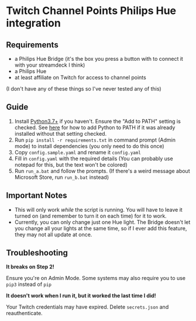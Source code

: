 # Twitch Channel Points Philips Hue integration

## Requirements

 - a Philips Hue Bridge (it's the box you press a button with to connect it with your streamdeck I think)
 - a Philips Hue
 - at least affiliate on Twitch for access to channel points

(I don't have any of these things so I've never tested any of this)

## Guide
1. Install [Python3.7+](https://www.python.org/downloads/) if you haven't. Ensure the "Add to PATH" setting is checked. See [here](https://datatofish.com/add-python-to-windows-path/) for how to add Python to PATH if it was already installed without that setting checked.
2. Run `pip install -r requirements.txt` in command prompt (Admin mode) to install dependencies (you only need to do this once)
3. Copy `config.sample.yaml` and rename it `config.yaml`
4. Fill in `config.yaml` with the required details (You can probably use notepad for this, but the text won't be colored)
5. Run `run_a.bat` and follow the prompts. (If there's a weird message about Microsoft Store, run `run_b.bat` instead)

## Important Notes
 - This will only work *while* the script is running. You will have to leave it turned on (and remember to turn it on each time) for it to work.
 - Currently, you can only change just one Hue light. The Bridge doesn't let you change all your lights at the same time, so if I ever add this feature, they may not all update at once.

## Troubleshooting

**It breaks on Step 2!**

Ensure you're on Admin Mode. Some systems may also require you to use `pip3` instead of `pip`

**It doesn't work when I run it, but it worked the last time I did!**

Your Twitch credentials may have expired. Delete `secrets.json` and reauthenticate.
